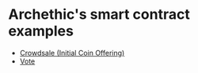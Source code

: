 # Archethic's smart contract examples

- [Crowdsale (Initial Coin Offering)](./crowdsale/)
- [Vote](./vote)
